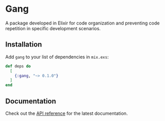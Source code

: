 # Gang

A package developed in Elixir for code organization and preventing code repetition in specific development scenarios.

## Installation

Add `gang` to your list of dependencies in `mix.exs`:

```elixir
def deps do
  [
    {:gang, "~> 0.1.0"}
  ]
end
```

## Documentation

Check out the [API reference](https://hexdocs.pm/gang) for the latest documentation.


